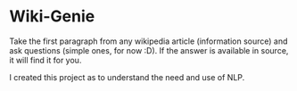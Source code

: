# Wiki-Genie

Take the first paragraph from any wikipedia article (information source) and ask questions (simple ones, for now :D). If the answer is available in source, it will find it for you.

I created this project as to understand the need and use of NLP.